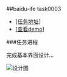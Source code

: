 ##baidu-ife task0003

- [[任务地址]](https://github.com/baidu-ife/ife/tree/master/task/task0003)
- [[查看demo]](http://www.chen9.info/baidu-ife-task/task0003/zchen9/)

###任务进程

完成基本界面设计...

![设计图](../zchen9/img/demo_1.png)